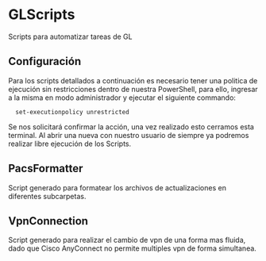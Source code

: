 # GLScripts
 
 Scripts para automatizar tareas de GL
 
## Configuración

  Para los scripts detallados a continuación es necesario tener una politica de ejecución sin restricciones dentro de nuestra PowerShell, para ello, ingresar a la misma en modo administrador y ejecutar el siguiente commando:
  
  ```
    set-executionpolicy unrestricted
  ```
  
  Se nos solicitará confirmar la acción, una vez realizado esto cerramos esta terminal. Al abrir una nueva con nuestro usuario de siempre ya podremos realizar libre ejecución de los Scripts.

## PacsFormatter
  
  Script generado para formatear los archivos de actualizaciones en diferentes subcarpetas.
  
## VpnConnection

  Script generado para realizar el cambio de vpn de una forma mas fluida, dado que Cisco AnyConnect no permite multiples vpn de forma simultanea.
  
